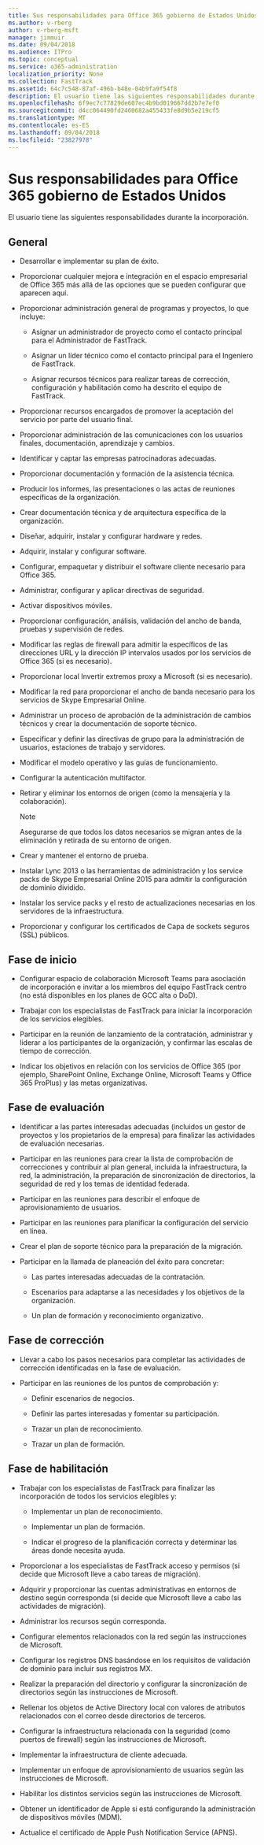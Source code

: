 ```yaml
---
title: Sus responsabilidades para Office 365 gobierno de Estados Unidos
ms.author: v-rberg
author: v-rberg-msft
manager: jimmuir
ms.date: 09/04/2018
ms.audience: ITPro
ms.topic: conceptual
ms.service: o365-administration
localization_priority: None
ms.collection: FastTrack
ms.assetid: 64c7c548-87af-496b-b48e-04b9fa9f54f8
description: El usuario tiene las siguientes responsabilidades durante la incorporación.
ms.openlocfilehash: 6f9ec7c77829de607ec4b9bd019667dd2b7e7ef0
ms.sourcegitcommit: d4cc064490fd2460682a455433fe8d9b5e219cf5
ms.translationtype: MT
ms.contentlocale: es-ES
ms.lasthandoff: 09/04/2018
ms.locfileid: "23827978"
---
```

# <a name="your-responsibilities-for-office-365-us-government"></a>Sus responsabilidades para Office 365 gobierno de Estados Unidos

El usuario tiene las siguientes responsabilidades durante la incorporación.
  
## <a name="general"></a>General

- Desarrollar e implementar su plan de éxito.
    
- Proporcionar cualquier mejora e integración en el espacio empresarial de Office 365 más allá de las opciones que se pueden configurar que aparecen aquí. 
    
- Proporcionar administración general de programas y proyectos, lo que incluye: 
    
  - Asignar un administrador de proyecto como el contacto principal para el Administrador de FastTrack.
    
  - Asignar un líder técnico como el contacto principal para el Ingeniero de FastTrack.
    
  - Asignar recursos técnicos para realizar tareas de corrección, configuración y habilitación como ha descrito el equipo de FastTrack.  
    
- Proporcionar recursos encargados de promover la aceptación del servicio por parte del usuario final.
    
- Proporcionar administración de las comunicaciones con los usuarios finales, documentación, aprendizaje y cambios.
    
- Identificar y captar las empresas patrocinadoras adecuadas. 
    
- Proporcionar documentación y formación de la asistencia técnica. 
    
- Producir los informes, las presentaciones o las actas de reuniones específicas de la organización. 
    
- Crear documentación técnica y de arquitectura específica de la organización. 
    
- Diseñar, adquirir, instalar y configurar hardware y redes. 
    
- Adquirir, instalar y configurar software. 
    
- Configurar, empaquetar y distribuir el software cliente necesario para Office 365.
    
- Administrar, configurar y aplicar directivas de seguridad.
    
- Activar dispositivos móviles.
    
- Proporcionar configuración, análisis, validación del ancho de banda, pruebas y supervisión de redes. 

- Modificar las reglas de firewall para admitir la específicos de las direcciones URL y la dirección IP intervalos usados por los servicios de Office 365 (si es necesario).

- Proporcionar local Invertir extremos proxy a Microsoft (si es necesario). 
    
- Modificar la red para proporcionar el ancho de banda necesario para los servicios de Skype Empresarial Online.
    
- Administrar un proceso de aprobación de la administración de cambios técnicos y crear la documentación de soporte técnico.
    
- Especificar y definir las directivas de grupo para la administración de usuarios, estaciones de trabajo y servidores.
    
- Modificar el modelo operativo y las guías de funcionamiento.
    
- Configurar la autenticación multifactor.
    
- Retirar y eliminar los entornos de origen (como la mensajería y la colaboración). 
    
    > [!NOTE]
    > Asegurarse de que todos los datos necesarios se migran antes de la eliminación y retirada de su entorno de origen. 
  
- Crear y mantener el entorno de prueba.
    
- Instalar Lync 2013 o las herramientas de administración y los service packs de Skype Empresarial Online 2015 para admitir la configuración de dominio dividido.
    
- Instalar los service packs y el resto de actualizaciones necesarias en los servidores de la infraestructura. 
    
- Proporcionar y configurar los certificados de Capa de sockets seguros (SSL) públicos. 
    
## <a name="initiate-phase"></a>Fase de inicio

- Configurar espacio de colaboración Microsoft Teams para asociación de incorporación e invitar a los miembros del equipo FastTrack centro (no está disponibles en los planes de GCC alta o DoD).
    
- Trabajar con los especialistas de FastTrack para iniciar la incorporación de los servicios elegibles. 
    
- Participar en la reunión de lanzamiento de la contratación, administrar y liderar a los participantes de la organización, y confirmar las escalas de tiempo de corrección.
    
- Indicar los objetivos en relación con los servicios de Office 365 (por ejemplo, SharePoint Online, Exchange Online, Microsoft Teams y Office 365 ProPlus) y las metas organizativas.
    
## <a name="assess-phase"></a>Fase de evaluación

- Identificar a las partes interesadas adecuadas (incluidos un gestor de proyectos y los propietarios de la empresa) para finalizar las actividades de evaluación necesarias. 
    
- Participar en las reuniones para crear la lista de comprobación de correcciones y contribuir al plan general, incluida la infraestructura, la red, la administración, la preparación de sincronización de directorios, la seguridad de red y los temas de identidad federada. 
    
- Participar en las reuniones para describir el enfoque de aprovisionamiento de usuarios. 
    
- Participar en las reuniones para planificar la configuración del servicio en línea. 
    
- Crear el plan de soporte técnico para la preparación de la migración. 
    
- Participar en la llamada de planeación del éxito para concretar:
    
  - Las partes interesadas adecuadas de la contratación.
    
  - Escenarios para adaptarse a las necesidades y los objetivos de la organización.
    
  - Un plan de formación y reconocimiento organizativo.
    
## <a name="remediate-phase"></a>Fase de corrección

- Llevar a cabo los pasos necesarios para completar las actividades de corrección identificadas en la fase de evaluación. 
    
- Participar en las reuniones de los puntos de comprobación y: 
    
  - Definir escenarios de negocios.
    
  - Definir las partes interesadas y fomentar su participación.
    
  - Trazar un plan de reconocimiento.
    
  - Trazar un plan de formación.
    
## <a name="enable-phase"></a>Fase de habilitación

- Trabajar con los especialistas de FastTrack para finalizar las incorporación de todos los servicios elegibles y:
    
  - Implementar un plan de reconocimiento.
    
  - Implementar un plan de formación.
    
  - Indicar el progreso de la planificación correcta y determinar las áreas donde necesita ayuda.
    
- Proporcionar a los especialistas de FastTrack acceso y permisos (si decide que Microsoft lleve a cabo tareas de migración).
    
- Adquirir y proporcionar las cuentas administrativas en entornos de destino según corresponda (si decide que Microsoft lleve a cabo las actividades de migración).
    
- Administrar los recursos según corresponda. 
    
- Configurar elementos relacionados con la red según las instrucciones de Microsoft.
    
- Configurar los registros DNS basándose en los requisitos de validación de dominio para incluir sus registros MX.
    
- Realizar la preparación del directorio y configurar la sincronización de directorios según las instrucciones de Microsoft.
    
- Rellenar los objetos de Active Directory local con valores de atributos relacionados con el correo desde directorios de terceros.
    
- Configurar la infraestructura relacionada con la seguridad (como puertos de firewall) según las instrucciones de Microsoft.
    
- Implementar la infraestructura de cliente adecuada.
    
- Implementar un enfoque de aprovisionamiento de usuarios según las instrucciones de Microsoft.
    
- Habilitar los distintos servicios según las instrucciones de Microsoft.
    
- Obtener un identificador de Apple si está configurando la administración de dispositivos móviles (MDM).
    
- Actualice el certificado de Apple Push Notification Service (APNS).
    

  

